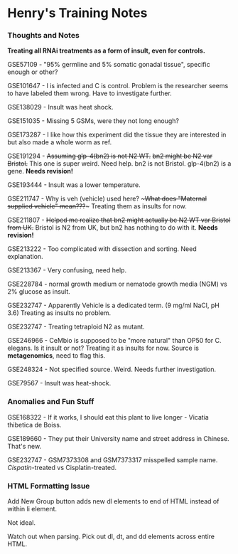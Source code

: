 Henry's Training Notes
======================

### Thoughts and Notes

**Treating all RNAi treatments as a form of insult, even for controls.**

GSE57109 - "95% germline and 5% somatic gonadal tissue", specific enough or other?

GSE101647 - I is infected and C is control. Problem is the researcher seems to have labeled them wrong. Have to investigate further.

GSE138029 - Insult was heat shock.

GSE151035 - Missing 5 GSMs, were they not long enough?

GSE173287 - I like how this experiment did the tissue they are interested in but also made a whole worm as ref.

GSE191294 - ~~Assuming glp-4(bn2) is not N2 WT.~~ ~~bn2 might be N2 var Bristol.~~ This one is super weird. Need help. bn2 is not Bristol. glp-4(bn2) is a gene. **Needs revision!**

GSE193444 - Insult was a lower temperature.

GSE211747 - Why is veh (vehicle) used here? ~~~What does "Maternal supplied vehicle" mean???~~~ Treating them as insults for now.

GSE211807 - ~~Helped me realize that bn2 might actually be N2 WT var Bristol from UK.~~ Bristol is N2 from UK, but bn2 has nothing to do with it. **Needs revision!**

GSE213222 - Too complicated with dissection and sorting. Need explanation.

GSE213367 - Very confusing, need help.

GSE228784 - normal growth medium or nematode growth media (NGM) vs 2% glucose as insult.

GSE232747 - Apparently Vehicle is a dedicated term. (9 mg/ml NaCl, pH 3.6) Treating as insults no problem.

GSE232747 - Treating tetraploid N2 as mutant.

GSE246966 - CeMbio is supposed to be "more natural" than OP50 for C. elegans. Is it insult or not? Treating it as insults for now. Source is **metagenomics**, need to flag this.

GSE248324 - Not specified source. Weird. Needs further investigation.

GSE79567 - Insult was heat-shock.

### Anomalies and Fun Stuff

GSE168322 - If it works, I should eat this plant to live longer - Vicatia thibetica de Boiss.

GSE189660 - They put their University name and street address in Chinese. That's new.

GSE232747 - GSM7373308 and GSM7373317 misspelled sample name. *Cispatin*-treated vs Cisplatin-treated.

### HTML Formatting Issue

Add New Group button adds new dl elements to end of HTML instead of within li element.

Not ideal.

Watch out when parsing. Pick out dl, dt, and dd elements across entire HTML.